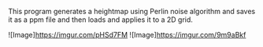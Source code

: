 This program generates a heightmap using Perlin noise algorithm and saves it as a ppm file and then loads and applies it to a 2D grid.

![Image]https://imgur.com/pHSd7FM
![Image]https://imgur.com/9m9aBkf
